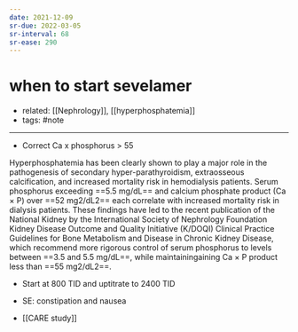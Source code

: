 ```yaml
---
date: 2021-12-09
sr-due: 2022-03-05
sr-interval: 68
sr-ease: 290
---
```


# when to start sevelamer

- related: [[Nephrology]], [[hyperphosphatemia]]
- tags: #note
---

- Correct Ca x phosphorus > 55

Hyperphosphatemia has been clearly shown to play a major role in the pathogenesis of secondary hyper-parathyroidism, extraosseous calcification, and increased mortality risk in hemodialysis patients. Serum phosphorus exceeding ==5.5 mg/dL== and calcium phosphate product (Ca × P) over ==52 mg2/dL2== each correlate with increased mortality risk in dialysis patients. These findings have led to the recent publication of the National Kidney by the International Society of Nephrology Foundation Kidney Disease Outcome and Quality Initiative (K/DOQI) Clinical Practice Guidelines for Bone Metabolism and Disease in Chronic Kidney Disease, which recommend more rigorous control of serum phosphorus to levels between ==3.5 and 5.5 mg/dL==, while maintainingaining Ca × P product less than ==55 mg2/dL2==.

- Start at 800 TID and uptitrate to 2400 TID
- SE: constipation and nausea

- [[CARE study]]
